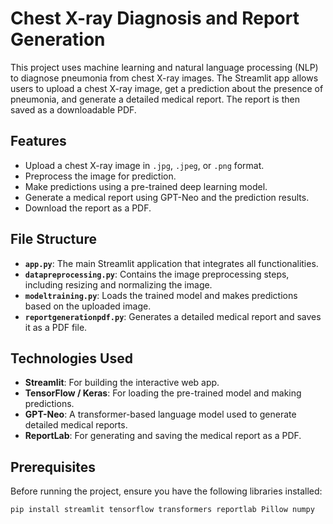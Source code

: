 # Chest X-ray Diagnosis and Report Generation

This project uses machine learning and natural language processing (NLP) to diagnose pneumonia from chest X-ray images. The Streamlit app allows users to upload a chest X-ray image, get a prediction about the presence of pneumonia, and generate a detailed medical report. The report is then saved as a downloadable PDF.

## Features
- Upload a chest X-ray image in `.jpg`, `.jpeg`, or `.png` format.
- Preprocess the image for prediction.
- Make predictions using a pre-trained deep learning model.
- Generate a medical report using GPT-Neo and the prediction results.
- Download the report as a PDF.

## File Structure
- **`app.py`**: The main Streamlit application that integrates all functionalities.
- **`datapreprocessing.py`**: Contains the image preprocessing steps, including resizing and normalizing the image.
- **`modeltraining.py`**: Loads the trained model and makes predictions based on the uploaded image.
- **`reportgenerationpdf.py`**: Generates a detailed medical report and saves it as a PDF file.
  
## Technologies Used
- **Streamlit**: For building the interactive web app.
- **TensorFlow / Keras**: For loading the pre-trained model and making predictions.
- **GPT-Neo**: A transformer-based language model used to generate detailed medical reports.
- **ReportLab**: For generating and saving the medical report as a PDF.

## Prerequisites
Before running the project, ensure you have the following libraries installed:

```bash
pip install streamlit tensorflow transformers reportlab Pillow numpy
